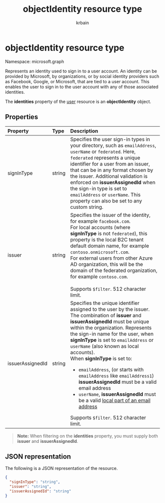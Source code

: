 ﻿---
title: "objectIdentity resource type"
description: "Represents an identity used to sign in to a user account."
localization_priority: Normal
doc_type: resourcePageType
ms.prod: "users"
author: "krbain"
---

# objectIdentity resource type

Namespace: microsoft.graph

Represents an identity used to sign in to a user account. An identity can be provided by Microsoft, by organizations, or by social identity providers such as Facebook, Google, or Microsoft, that are tied to a user account. This enables the user to sign in to the user account with any of those associated identities.

The **identities** property of the [user](user.md) resource is an **objectIdentity** object.

## Properties

| Property         | Type   | Description                                                                                                                                                                                                                                                                                                                                                                                                                                                                                                                                                                                                                                                          |
| :--------------- | :----- | :------------------------------------------------------------------------------------------------------------------------------------------------------------------------------------------------------------------------------------------------------------------------------------------------------------------------------------------------------------------------------------------------------------------------------------------------------------------------------------------------------------------------------------------------------------------------------------------------------------------------------------------------------------------- |
| signInType       | string | Specifies the user sign-in types in your directory, such as `emailAddress`, `userName` or `federated`. Here, `federated` represents a unique identifier for a user from an issuer, that can be in any format chosen by the issuer. Additional validation is enforced on **issuerAssignedId** when the sign-in type is set to `emailAddress` or `userName`. This property can also be set to any custom string.                                                                                                                                                                                                                                                       |
| issuer           | string | Specifies the issuer of the identity, for example `facebook.com`.<br>For local accounts (where **signInType** is not `federated`), this property is the local B2C tenant default domain name, for example `contoso.onmicrosoft.com`.<br>For external users from other Azure AD organization, this will be the domain of the federated organization, for example `contoso.com`.<br><br>Supports `$filter`. 512 character limit.                                                                                                                                                                                                                                       |
| issuerAssignedId | string | Specifies the unique identifier assigned to the user by the issuer. The combination of **issuer** and **issuerAssignedId** must be unique within the organization. Represents the sign-in name for the user, when **signInType** is set to `emailAddress` or `userName` (also known as local accounts).<br>When **signInType** is set to: <ul><li>`emailAddress`, (or starts with `emailAddress` like `emailAddress1`) **issuerAssignedId** must be a valid email address</li><li>`userName`, **issuerAssignedId** must be a valid [local part of an email address](https://tools.ietf.org/html/rfc3696#section-3)</li></ul>Supports `$filter`. 512 character limit. |

>**Note:** When filtering on the **identities** property, you must supply both **issuer** and **issuerAssignedId**.

## JSON representation

The following is a JSON representation of the resource.

<!-- {
  "blockType": "resource",
  "optionalProperties": [

  ],
  "@odata.type": "microsoft.graph.objectIdentity"
}-->

```json
{
  "signInType": "string",
  "issuer": "string",
  "issuerAssignedId": "string"
}
```

<!-- uuid: 8fcb5dbc-d5aa-4681-8e31-b001d5168d79
2015-10-25 14:57:30 UTC -->

<!--
{
  "type": "#page.annotation",
  "description": "objectIdentity resource",
  "keywords": "",
  "section": "documentation",
  "tocPath": "",
  "suppressions": []
}
-->
